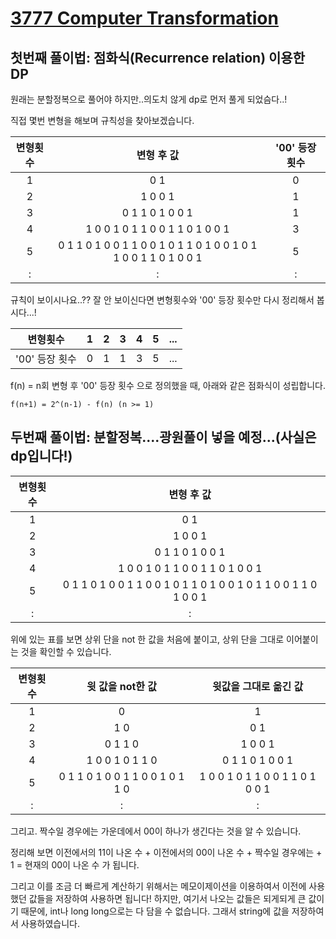# [3777 Computer Transformation](https://www.acmicpc.net/problem/3777)
## 첫번째 풀이법: 점화식(Recurrence relation) 이용한 DP
원래는 분할정복으로 풀어야 하지만..의도치 않게 dp로 먼저 풀게 되었슴다..!

직접 몇번 변형을 해보며 규칙성을 찾아보겠습니다.

| 변형횟수 | 변형 후 값 | '00' 등장 횟수 |
|:--------:|:--------:|:--------:|
| 1 | 0 1 | 0 |
| 2 | 1 0 0 1 | 1 |
| 3 | 0 1 1 0 1 0 0 1 | 1 |
| 4 | 1 0 0 1 0 1 1 0 0 1 1 0 1 0 0 1 | 3 |
| 5 | 0 1 1 0 1 0 0 1 1 0 0 1 0 1 1 0 1 0 0 1 0 1 1 0 0 1 1 0 1 0 0 1 | 5 |
| : | : | : |

규칙이 보이시나요..??
잘 안 보이신다면 변형횟수와 '00' 등장 횟수만 다시 정리해서 봅시다...!

| 변형횟수 | 1 | 2 | 3 | 4 | 5 | ... |
|:--------:|:--------:|:--------:|:--------:|:--------:|:--------:|:--------:|
| '00' 등장 횟수 | 0 | 1 | 1 | 3 | 5 | ... |

f(n) = n회 변형 후 '00' 등장 횟수 으로 정의했을 때, 아래와 같은 점화식이 성립합니다.
```
f(n+1) = 2^(n-1) - f(n) (n >= 1)
```

## 두번째 풀이법: 분할정복....광원풀이 넣을 예정...(사실은 dp입니다!)

| 변형횟수 | 변형 후 값 | 
|:--------:|:--------:|
| 1 | 0 1 | 
| 2 | 1 0 0 1 | 
| 3 | 0 1 1 0 1 0 0 1 | 
| 4 | 1 0 0 1 0 1 1 0 0 1 1 0 1 0 0 1 | 
| 5 | 0 1 1 0 1 0 0 1 1 0 0 1 0 1 1 0 1 0 0 1 0 1 1 0 0 1 1 0 1 0 0 1 | 
| : | : | 

위에 있는 표를 보면 상위 단을 not 한 값을 처음에 붙이고, 상위 단을 그대로 이어붙이는 것을 확인할 수 있습니다.

| 변형횟수 | 윗 값을 not한 값  | 윗값을 그대로 옮긴 값| 
|:--------:|:--------:| :--------:| 
| 1 | 0 | 1 | 
| 2 | 1 0 | 0 1 | 
| 3 | 0 1 1 0 | 1 0 0 1 | 
| 4 | 1 0 0 1 0 1 1 0 | 0 1 1 0 1 0 0 1 | 
| 5 | 0 1 1 0 1 0 0 1 1 0 0 1 0 1 1 0 | 1 0 0 1 0 1 1 0 0 1 1 0 1 0 0 1 | 
| : | : | : | 
   
그리고. 짝수일 경우에는 가운데에서 00이 하나가 생긴다는 것을 알 수 있습니다.

정리해 보면
이전에서의 11이 나온 수 + 이전에서의 00이 나온 수 + 짝수일 경우에는 + 1 = 현재의 00이 나온 수 가 됩니다.

그리고 이를 조금 더 빠르게 계산하기 위해서는 메모이제이션을 이용하여서 이전에 사용했던 값들을 저장하여 사용하면 됩니다!
하지만, 여기서 나오는 값들은 되게되게 큰 값이기 때문에, int나 long long으로는 다 담을 수 없습니다.
그래서 string에 값을 저장하여서 사용하였습니다.

